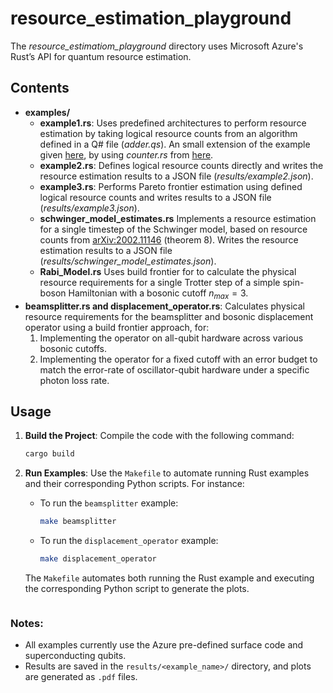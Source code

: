 # resource_estimation_playground

The *resource_estimatiom_playground* directory uses Microsoft Azure's Rust’s API for quantum resource estimation.

## Contents

- **examples/**
  - **example1.rs**: Uses predefined architectures to perform resource estimation by taking logical resource counts from an algorithm defined in a Q# file (*adder.qs*). An small extension of the example given [here](https://github.com/microsoft/qsharp/blob/main/resource_estimator/examples/basic_logical_counts.rs), by using *counter.rs* from [here](https://github.com/Alice-Bob-SW/qsharp-alice-bob-resource-estimator/blob/main/src/counter.rs).
  - **example2.rs**: Defines logical resource counts directly and writes the resource estimation results to a JSON file (*results/example2.json*).
  - **example3.rs**: Performs Pareto frontier estimation using defined logical resource counts and writes results to a JSON file (*results/example3.json*).
  - **schwinger_model_estimates.rs** Implements a resource estimation for a single timestep of the Schwinger model, based on resource counts from [arXiv:2002.11146](https://arxiv.org/abs/2002.11146) (theorem 8). Writes the resource estimation results to a JSON file (*results/schwinger_model_estimates.json*).
  - **Rabi_Model.rs** Uses build frontier for to calculate the physical resource requirements for a  single Trotter step of a simple spin-boson Hamiltonian with a bosonic cutoff $n_{max} = 3$.
- **beamsplitter.rs and displacement_operator.rs**: Calculates physical resource requirements for the beamsplitter and bosonic displacement operator using a build frontier approach, for:
    1. Implementing the operator on all-qubit hardware across various bosonic cutoffs.
    2. Implementing the operator for a fixed cutoff with an error budget to match the error-rate of oscillator-qubit hardware under a specific photon loss rate.



## Usage

1. **Build the Project**: Compile the code with the following command:
    ```bash
    cargo build
    ```

2. **Run Examples**: Use the `Makefile` to automate running Rust examples and their corresponding Python scripts. For instance:

    - To run the `beamsplitter` example:
      ```bash
      make beamsplitter
      ```
    - To run the `displacement_operator` example:
      ```bash
      make displacement_operator
      ```

   The `Makefile` automates both running the Rust example and executing the corresponding Python script to generate the plots.
    ```

### **Notes:**
- All examples currently use the Azure pre-defined surface code and superconducting qubits.
- Results are saved in the `results/<example_name>/` directory, and plots are generated as `.pdf` files.
